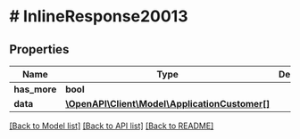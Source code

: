 # # InlineResponse20013

## Properties

Name | Type | Description | Notes
------------ | ------------- | ------------- | -------------
**has_more** | **bool** |  | 
**data** | [**\OpenAPI\Client\Model\ApplicationCustomer[]**](ApplicationCustomer.md) |  | 

[[Back to Model list]](../../README.md#documentation-for-models) [[Back to API list]](../../README.md#documentation-for-api-endpoints) [[Back to README]](../../README.md)


